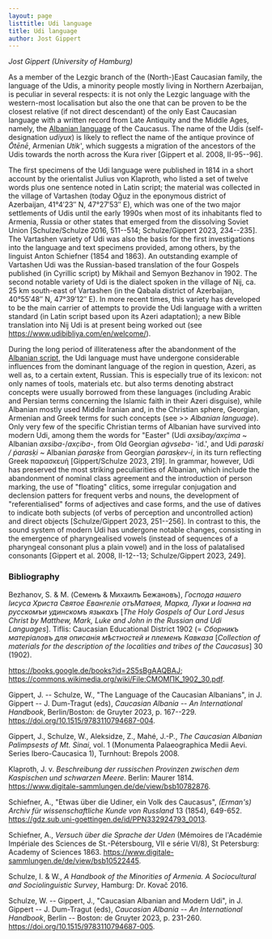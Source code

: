 ```yaml
---
layout: page
listtitle: Udi language
title: Udi language
author: Jost Gippert
---
```

*Jost Gippert (University of Hamburg)*

As a member of the Lezgic branch of the (North-)East Caucasian family,
the language of the Udis, a minority people mostly living in Northern
Azerbaijan, is peculiar in several respects: it is not only the Lezgic
language with the western-most localisation but also the one that can be
proven to be the closest relative (if not direct descendant) of the only
East Caucasian language with a written record from Late Antiquity and
the Middle Ages, namely, the [Albanian language](/artsakh/Alb-lang.html) of the Caucasus.
The name of the Udis (self-designation *udiyux*) is likely to reflect
the name of the antique province of *Ōtēnē*, Armenian *Utikʽ*, which
suggests a migration of the ancestors of the Udis towards the north
across the Kura river \[Gippert et al. 2008, II-95--96\].

The first specimens of the Udi language were published in 1814 in a
short account by the orientalist Julius von Klaproth, who listed a set
of twelve words plus one sentence noted in Latin script; the material
was collected in the village of Vartashen (today Oğuz in the eponymous
district of Azerbaijan, 41°4′23″ N, 47°27′53″ E), which was one of the
two major settlements of Udis until the early 1990s when most of its
inhabitants fled to Armenia, Russia or other states that emerged from
the dissolving Soviet Union \[Schulze/Schulze 2016, 511--514;
Schulze/Gippert 2023, 234--235\]. The Vartashen variety of Udi was also
the basis for the first investigations into the language and text
specimens provided, among others, by the linguist Anton Schiefner (1854
and 1863). An outstanding example of Vartashen Udi was the Russian-based
translation of the four Gospels published (in Cyrillic script) by
Mikhail and Semyon Bezhanov in 1902. The second notable variety of Udi
is the dialect spoken in the village of Nij, ca. 25 km south-east of
Vartashen (in the Qabala district of Azerbaijan, 40°55′48″ N, 47°39′12″
E). In more recent times, this variety has developed to be the main
carrier of attempts to provide the Udi language with a written standard
(in Latin script based upon its Azeri adaptation); a new Bible
translation into Nij Udi is at present being worked out (see
<https://www.udibibliya.com/en/welcome/>).

During the long period of illiterateness after the abandonment of the
[Albanian script](/artsakh/Alb-script.html), the Udi language must have undergone
considerable influences from the dominant language of the region in
question, Azeri, as well as, to a certain extent, Russian. This is
especially true of its lexicon: not only names of tools, materials etc.
but also terms denoting abstract concepts were usually borrowed from
these languages (including Arabic and Persian terms concerning the
Islamic faith in their Azeri disguise), while Albanian mostly used
Middle Iranian and, in the Christian sphere, Georgian, Armenian and
Greek terms for such concepts (see \>\> *Albanian language*). Only very
few of the specific Christian terms of Albanian have survived into
modern Udi, among them the words for "Easter" (Udi *axsibay/axc̣ima* \~
Albanian *axsiba-*/*axc̣iba-*, from Old Georgian *aġvseba-* 'id.', and
Udi *paraski / ṗarasḳi* \~ Albanian *ṗarasḳe* from Georgian
*ṗarasḳev-i*, in its turn reflecting Greek παρασκευή \[Gippert/Schulze
2023, 219\]. In grammar, however, Udi has preserved the most striking
peculiarities of Albanian, which include the abandonment of nominal
class agreement and the introduction of person marking, the use of
"floating" clitics, some irregular conjugation and declension patters
for frequent verbs and nouns, the development of "referentialised" forms
of adjectives and case forms, and the use of datives to indicate both
subjects (of verbs of perception and uncontrolled action) and direct
objects \[Schulze/Gippert 2023, 251--256\]. In contrast to this, the
sound system of modern Udi has undergone notable changes, consisting in
the emergence of pharyngealised vowels (instead of sequences of a
pharyngeal consonant plus a plain vowel) and in the loss of palatalised
consonants \[Gippert et al. 2008, II-12--13; Schulze/Gippert 2023,
249\].

###  Bibliography

Bezhanov, S. & M. (Семенъ & Михаилъ Бежановъ), *Господа нашего Іисуса
Христа Святое Евангеліе отъМатѳея, Марка, Луки и Іоанна на русскомъи
удинскомъ языкахъ* \[*The Holy Gospels of Our Lord Jesus Christ by
Matthew, Mark, Luke and John in the Russian and Udi Languages*\].
Tiflis: Caucasian Educational District 1902 (= *Сборникъ матеріаловъ для
описанія мѣстностей и племенъ Кавказа* \[*Collection of materials for
the description of the localities and tribes of the Caucasus*\] 30
(1902).

<https://books.google.de/books?id=2S5sBgAAQBAJ>;
<https://commons.wikimedia.org/wiki/File:СМОМПК_1902_30.pdf>.

Gippert, J. -- Schulze, W., "The Language of the Caucasian Albanians",
in J. Gippert -- J. Dum-Tragut (eds), *Caucasian Albania -- An
International Handbook*, Berlin/Boston: de Gruyter 2023, p. 167--229.
<https://doi.org/10.1515/9783110794687-004>.

Gippert, J., Schulze, W., Aleksidze, Z., Mahé, J.-P., *The Caucasian
Albanian Palimpsests of Mt. Sinai*, vol. 1 (Monumenta Palaeographica
Medii Aevi. Series Ibero-Caucasica 1), Turnhout: Brepols 2008.

Klaproth, J. v. *Beschreibung der russischen Provinzen zwischen dem
Kaspischen und schwarzen Meere*. Berlin: Maurer 1814.
<https://www.digitale-sammlungen.de/de/view/bsb10782876>.

Schiefner, A., "Etwas über die Udiner, ein Volk des Caucasus",
*(Erman's) Archiv für wissenschaftliche Kunde von Russland* 13 (1854),
649-652. <https://gdz.sub.uni-goettingen.de/id/PPN332924793_0013>.

Schiefner, A., *Versuch über die Sprache der Uden* (Mémoires de
l'Académie Impériale des Sciences de St.-Pétersbourg, VII e série VI/8),
St Petersburg: Academy of Sciences 1863.
<https://www.digitale-sammlungen.de/de/view/bsb10522445>.

Schulze, I. & W., *A Handbook of the Minorities of Armenia. A
Sociocultural and Sociolinguistic Survey*, Hamburg: Dr. Kovač 2016.

Schulze, W. -- Gippert, J., "Caucasian Albanian and Modern Udi", in J.
Gippert -- J. Dum-Tragut (eds), *Caucasian Albania -- An International
Handbook*, Berlin -- Boston: de Gruyter 2023, p. 231-260.
<https://doi.org/10.1515/9783110794687-005>.
